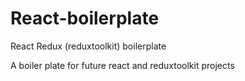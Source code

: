# React-boilerplate

React Redux (reduxtoolkit) boilerplate


A boiler plate for future react and reduxtoolkit projects


